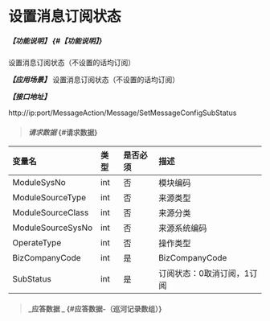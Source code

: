# 设置消息订阅状态

##### _【功能说明】_ {#【功能说明】}

设置消息订阅状态（不设置的话均订阅）

_**【应用场景】**_
设置消息订阅状态（不设置的话均订阅）


_**【接口地址】**_

http://ip:port/MessageAction/Message/SetMessageConfigSubStatus

> #### _请求数据_ {#请求数据}

| 变量名 | 类型 | 是否必须 | 描述 |
| :--- | :--- | :--- | :--- |
| ModuleSysNo | int | 否 | 模块编码 |
| ModuleSourceType | int | 否 | 来源类型 |
| ModuleSourceClass | int | 否 | 来源分类 |
| ModuleSourceSysNo | int | 否 | 来源系统编码 |
| OperateType | int | 否 | 操作类型 |
| BizCompanyCode | int | 是 | BizCompanyCode |
| SubStatus | int | 是| 订阅状态：0取消订阅，1订阅 |

> #### _应答数据 _ {#应答数据-（巡河记录数组）}




